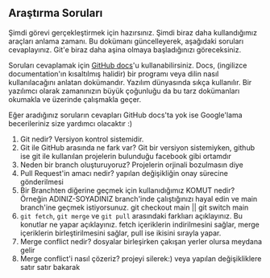 ## Araştırma Soruları

Şimdi görevi gerçekleştirmek için hazırsınız. Şimdi biraz daha kullandığımız araçları anlama zamanı. Bu dokümanı güncelleyerek, aşağıdaki soruları cevaplayınız. Git'e biraz daha aşina olmaya başladığınızı göreceksiniz. 

Soruları cevaplamak için [GitHub docs](https://docs.github.com/en)'u kullanabilirsiniz. Docs, (ingilizce documentation'ın kısaltılmış halidir) bir programı veya dilin nasıl kullanılacağını anlatan dokümandır. Yazılım dünyasında sıkça kullanılır. Bir yazılımcı olarak zamanınızın büyük çoğunluğu da bu tarz dokümanları okumakla ve üzerinde çalışmakla geçer.

Eğer aradığınız soruların cevapları GitHub docs'ta yok ise Google'lama becerileriniz size yardımcı olacaktır :)

1. Git nedir?
    Versiyon kontrol sistemidir.
2. Git ile GitHub arasında ne fark var?
	Git bir versiyon sistemiyken, github ise git ile kullanılan projelerin bulunduğu facebook gibi ortamdır
3. Neden bir branch oluşturuyoruz?
 	Projelerin orjinali bozulmasın diye
4. Pull Request'in amacı nedir?
	yapılan değişikliğin onay sürecine gönderilmesi
5. Bir Branchten diğerine geçmek için kullanıdığımız KOMUT nedir? Örneğin ADINIZ-SOYADINIZ branch'inde çalıştığınızı hayal edin ve main branch'ine geçmek istiyorsunuz.
	git checkout main || git switch main
6. `git fetch`, `git merge` ve `git pull` arasındaki farklıarı açıklayınız. Bu konutlar ne yapar açıklayınız.
	fetch içeriklerin indirilmesini sağlar,
	merge içeriklerin birleştirilmesini sağlar,
	pull ise ikisini sırayla yapar.
7. Merge conflict nedir?
	dosyalar birleşirken çakışan yerler olursa meydana gelir
8. Merge conflict'i nasıl çözeriz?
	projeyi silerek:) veya yapılan değişikliklere satır satır bakarak

